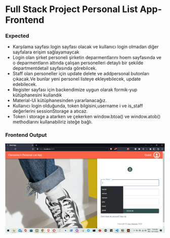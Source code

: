 # Full Stack Project Personal List App- Frontend

### Expected

<ul>
    <li>Karşılama sayfası login sayfası olacak ve kullanıcı login olmadan diğer sayfalara erişim sağlayamaycak</li>
    <li>Login olan şirket personeli şirketin deparmentlarını hoem sayfasında ve o deparmentların altında çalışan personelleri detaylı bir şekilde departmentdetail sayfasında görebilcek.</li>
    <li>Staff olan personeller için update delete ve addpersonal butonları çıkacak.Ve bunlar yeni personel listeye ekleyebilecek, update edebilecek.</li>
    <li>Register sayfası için backendimize uygun olarak formik-yup kütüphanesini kullandık</li>
    <li>Material-Ui kütüphanesinden yararlanacağız.</li>
    <li>Kullanıcı login olduğunda, token bilgisini,username i ve is_staff değerlerini sessionStorage a atıcaz.</li>
    <li>Token i storage a atarken ve çekerken window.btoa() ve window.atob() methodlarını kullanabiliriz isteğe bağlı.</li>
</ul>


### Frontend Output

![frontend](frontendOutput.gif)
